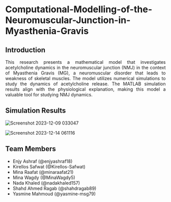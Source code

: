 # Computational-Modelling-of-the-Neuromuscular-Junction-in-Myasthenia-Gravis
## Introduction
<p align="justify"> This research presents a mathematical model that investigates acetylcholine dynamics in the neuromuscular junction (NMJ) in the context of Myasthenia Gravis (MG), a neuromuscular disorder that leads to weakness of skeletal muscles. The model utilizes numerical simulations to study the dynamics of acetylcholine release. The MATLAB simulation results align with the physiological explanation, making this model a valuable tool for studying NMJ dynamics. </p>

## Simulation Results
![Screenshot 2023-12-09 033047](https://github.com/NadaKhaled157/Computational-Modelling-of-the-Neuromuscular-Junction-in-Myasthenia-Gravis/assets/124778473/e048019c-bb0a-4155-81df-742286ff4d2a)

![Screenshot 2023-12-14 061116](https://github.com/NadaKhaled157/Computational-Modelling-of-the-Neuromuscular-Junction-in-Myasthenia-Gravis/assets/124778473/a4d20d3e-9bff-456f-a163-ccf333531499)

## Team Members
- Enjy Ashraf (@enjyashraf18)
- Kirellos Safwat (@Kirellos-Safwat)
- Mina Raafat (@minaraafat21)
- Mina Wagdy (@MinaWagdy5)
- Nada Khaled (@nadakhaled157)
- Shahd Ahmed Ragab (@shahdragab89)
- Yasmine Mahmoud (@yasmine-msg79)
